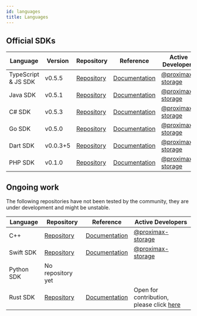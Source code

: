 ```yaml
---
id: languages
title: Languages
---
```


## Official SDKs



**Language** | **Version**	| **Repository** |	**Reference** |	**Active Developers**
-------------|--------------|----------------|----------------|----------------------
TypeScript & JS SDK | v0.5.5	| [Repository](https://github.com/proximax-storage/tsjs-xpx-chain-sdk ) |	[Documentation](https://proximax-storage.github.io/tsjs-xpx-chain-sdk/wiki) |	[@proximax-storage](https://github.com/proximax-storage)
Java SDK | v0.5.1 | [Repository](https://github.com/proximax-storage/java-xpx-chain-sdk) |	[Documentation](https://proximax-storage.github.io/java-xpx-chain-sdk/wiki) |	[@proximax-storage](https://github.com/proximax-storage)
C# SDK 	| v0.5.3 | [Repository](https://github.com/proximax-storage/csharp-xpx-chain-sdk/ ) 	| [Documentation](https://proximax-storage.github.io/csharp-xpx-chain-sdk/wiki) | 	[@proximax-storage](https://github.com/proximax-storage)
Go SDK | v0.5.0 |	[Repository](https://github.com/proximax-storage/go-xpx-chain-sdk/) 	| [Documentation](https://proximax-storage.github.io/go-xpx-chain-sdk/wiki) | 	[@proximax-storage](https://github.com/proximax-storage)
Dart SDK | v0.0.3+5 | [Repository](https://github.com/proximax-storage/dart-xpx-chain-sdk/) | [Documentation](https://github.com/proximax-storage/dart-xpx-chain-sdk/wiki) | [@proximax-storage](https://github.com/proximax-storage)
PHP SDK | v0.1.0	| [Repository](https://github.com/proximax-storage/php-xpx-chain-sdk/) | [Documentation](https://github.com/proximax-storage/php-xpx-chain-sdk/wiki)  | [@proximax-storage](https://github.com/proximax-storage)

## Ongoing work

The following repositories have not been tested by the community, they are under development and might be unstable.

**Language** |	**Repository** |	**Reference** |	**Active Developers**
-------------|-----------------|------------------|-----------------------------
C++ 	  | [Repository](https://github.com/proximax-storage/cpp-xpx-chain-sdk/) | [Documentation](https://github.com/proximax-storage/cpp-xpx-chain-sdk/wiki)  | [@proximax-storage](https://github.com/proximax-storage) 
Swift SDK |	[Repository](https://github.com/proximax-storage/swift-xpx-chain-sdk/) 	| [Documentation](https://github.com/proximax-storage/swift-xpx-chain-sdk/wiki) | 	[@proximax-storage](https://github.com/proximax-storage)
Python SDK | No repository yet |  | 
Rust SDK 	| [Repository](https://github.com/proximax-storage/rust-xpx-chain-sdk/) | [Documentation](https://github.com/proximax-storage/rust-xpx-chain-sdk/wiki) | Open for contribution, please click [here](mailto:info@proximax.io)
